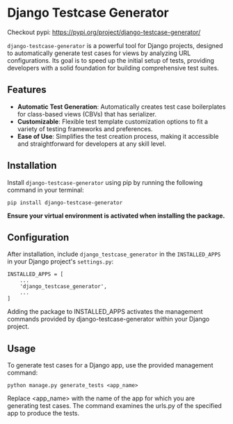 # Django Testcase Generator

Checkout pypi: https://pypi.org/project/django-testcase-generator/

`django-testcase-generator` is a powerful tool for Django projects, designed to automatically generate test cases for views by analyzing URL configurations. Its goal is to speed up the initial setup of tests, providing developers with a solid foundation for building comprehensive test suites.

## Features

- **Automatic Test Generation**: Automatically creates test case boilerplates for  class-based views (CBVs) that has serializer.
- **Customizable**: Flexible test template customization options to fit a variety of testing frameworks and preferences.
- **Ease of Use**: Simplifies the test creation process, making it accessible and straightforward for developers at any skill level.

## Installation

Install `django-testcase-generator` using pip by running the following command in your terminal:

```
pip install django-testcase-generator
```

**Ensure your virtual environment is activated when installing the package.**

## Configuration
After installation, include `django_testcase_generator` in the `INSTALLED_APPS` in your Django project's `settings.py`:

```
INSTALLED_APPS = [
    ...
    'django_testcase_generator',
    ...
]
```

Adding the package to INSTALLED_APPS activates the management commands provided by django-testcase-generator within your Django project.

## Usage
To generate test cases for a Django app, use the provided management command:
```
python manage.py generate_tests <app_name>
```

Replace <app_name> with the name of the app for which you are generating test cases. The command examines the urls.py of the specified app to produce the tests.
